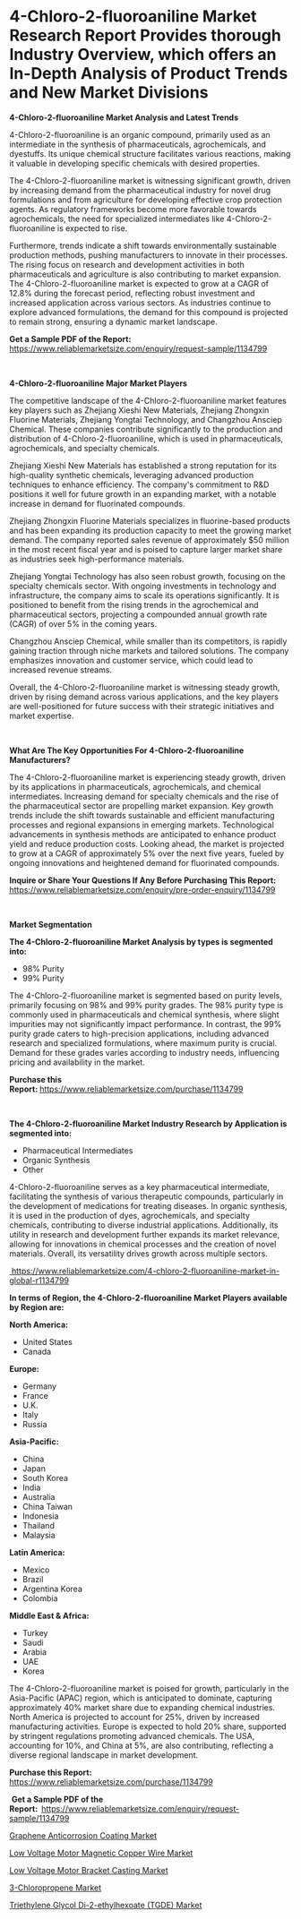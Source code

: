 <p><h1>4-Chloro-2-fluoroaniline Market Research Report Provides thorough Industry Overview, which offers an In-Depth Analysis of Product Trends and New Market Divisions</h1></p><p><strong>4-Chloro-2-fluoroaniline Market Analysis and Latest Trends</strong></p>
<p><p>4-Chloro-2-fluoroaniline is an organic compound, primarily used as an intermediate in the synthesis of pharmaceuticals, agrochemicals, and dyestuffs. Its unique chemical structure facilitates various reactions, making it valuable in developing specific chemicals with desired properties. </p><p>The 4-Chloro-2-fluoroaniline market is witnessing significant growth, driven by increasing demand from the pharmaceutical industry for novel drug formulations and from agriculture for developing effective crop protection agents. As regulatory frameworks become more favorable towards agrochemicals, the need for specialized intermediates like 4-Chloro-2-fluoroaniline is expected to rise. </p><p>Furthermore, trends indicate a shift towards environmentally sustainable production methods, pushing manufacturers to innovate in their processes. The rising focus on research and development activities in both pharmaceuticals and agriculture is also contributing to market expansion. The 4-Chloro-2-fluoroaniline market is expected to grow at a CAGR of 12.8% during the forecast period, reflecting robust investment and increased application across various sectors. As industries continue to explore advanced formulations, the demand for this compound is projected to remain strong, ensuring a dynamic market landscape.</p></p>
<p><strong>Get a Sample PDF of the Report:&nbsp;</strong> <a href="https://www.reliablemarketsize.com/enquiry/request-sample/1134799?utm_campaign=1173&utm_medium=2&utm_source=Github&utm_content=ia&utm_term=13102024&utm_id=4-chloro-2-fluoroaniline">https://www.reliablemarketsize.com/enquiry/request-sample/1134799</a></p>
<p>&nbsp;</p>
<p><strong>4-Chloro-2-fluoroaniline Major Market Players</strong></p>
<p><p>The competitive landscape of the 4-Chloro-2-fluoroaniline market features key players such as Zhejiang Xieshi New Materials, Zhejiang Zhongxin Fluorine Materials, Zhejiang Yongtai Technology, and Changzhou Ansciep Chemical. These companies contribute significantly to the production and distribution of 4-Chloro-2-fluoroaniline, which is used in pharmaceuticals, agrochemicals, and specialty chemicals.</p><p>Zhejiang Xieshi New Materials has established a strong reputation for its high-quality synthetic chemicals, leveraging advanced production techniques to enhance efficiency. The company's commitment to R&D positions it well for future growth in an expanding market, with a notable increase in demand for fluorinated compounds.</p><p>Zhejiang Zhongxin Fluorine Materials specializes in fluorine-based products and has been expanding its production capacity to meet the growing market demand. The company reported sales revenue of approximately $50 million in the most recent fiscal year and is poised to capture larger market share as industries seek high-performance materials.</p><p>Zhejiang Yongtai Technology has also seen robust growth, focusing on the specialty chemicals sector. With ongoing investments in technology and infrastructure, the company aims to scale its operations significantly. It is positioned to benefit from the rising trends in the agrochemical and pharmaceutical sectors, projecting a compounded annual growth rate (CAGR) of over 5% in the coming years.</p><p>Changzhou Ansciep Chemical, while smaller than its competitors, is rapidly gaining traction through niche markets and tailored solutions. The company emphasizes innovation and customer service, which could lead to increased revenue streams.</p><p>Overall, the 4-Chloro-2-fluoroaniline market is witnessing steady growth, driven by rising demand across various applications, and the key players are well-positioned for future success with their strategic initiatives and market expertise.</p></p>
<p>&nbsp;</p>
<p><strong>What Are The Key Opportunities For 4-Chloro-2-fluoroaniline Manufacturers?</strong></p>
<p><p>The 4-Chloro-2-fluoroaniline market is experiencing steady growth, driven by its applications in pharmaceuticals, agrochemicals, and chemical intermediates. Increasing demand for specialty chemicals and the rise of the pharmaceutical sector are propelling market expansion. Key growth trends include the shift towards sustainable and efficient manufacturing processes and regional expansions in emerging markets. Technological advancements in synthesis methods are anticipated to enhance product yield and reduce production costs. Looking ahead, the market is projected to grow at a CAGR of approximately 5% over the next five years, fueled by ongoing innovations and heightened demand for fluorinated compounds.</p></p>
<p><strong>Inquire or Share Your Questions If Any Before Purchasing This Report:</strong> <a href="https://www.reliablemarketsize.com/enquiry/pre-order-enquiry/1134799?utm_campaign=1173&utm_medium=2&utm_source=Github&utm_content=ia&utm_term=13102024&utm_id=4-chloro-2-fluoroaniline">https://www.reliablemarketsize.com/enquiry/pre-order-enquiry/1134799</a></p>
<p>&nbsp;</p>
<p><strong>Market Segmentation</strong></p>
<p><strong>The 4-Chloro-2-fluoroaniline Market Analysis by types is segmented into:</strong></p>
<p><ul><li>98% Purity</li><li>99% Purity</li></ul></p>
<p><p>The 4-Chloro-2-fluoroaniline market is segmented based on purity levels, primarily focusing on 98% and 99% purity grades. The 98% purity type is commonly used in pharmaceuticals and chemical synthesis, where slight impurities may not significantly impact performance. In contrast, the 99% purity grade caters to high-precision applications, including advanced research and specialized formulations, where maximum purity is crucial. Demand for these grades varies according to industry needs, influencing pricing and availability in the market.</p></p>
<p><strong>Purchase this Report:&nbsp;</strong><a href="https://www.reliablemarketsize.com/purchase/1134799?utm_campaign=1173&utm_medium=2&utm_source=Github&utm_content=ia&utm_term=13102024&utm_id=4-chloro-2-fluoroaniline">https://www.reliablemarketsize.com/purchase/1134799</a></p>
<p>&nbsp;</p>
<p><strong>The 4-Chloro-2-fluoroaniline Market Industry Research by Application is segmented into:</strong></p>
<p><ul><li>Pharmaceutical Intermediates</li><li>Organic Synthesis</li><li>Other</li></ul></p>
<p><p>4-Chloro-2-fluoroaniline serves as a key pharmaceutical intermediate, facilitating the synthesis of various therapeutic compounds, particularly in the development of medications for treating diseases. In organic synthesis, it is used in the production of dyes, agrochemicals, and specialty chemicals, contributing to diverse industrial applications. Additionally, its utility in research and development further expands its market relevance, allowing for innovations in chemical processes and the creation of novel materials. Overall, its versatility drives growth across multiple sectors.</p></p>
<p><a href="https://www.reliablemarketsize.com/4-chloro-2-fluoroaniline-market-in-global-r1134799?utm_campaign=1173&utm_medium=2&utm_source=Github&utm_content=ia&utm_term=13102024&utm_id=4-chloro-2-fluoroaniline">&nbsp;https://www.reliablemarketsize.com/4-chloro-2-fluoroaniline-market-in-global-r1134799</a></p>
<p><strong>In terms of Region, the 4-Chloro-2-fluoroaniline Market Players available by Region are:</strong></p>
<p>
    <p> <strong> North America: </strong>
        <ul>
            <li>United States</li>
            <li>Canada</li>
        </ul>
        </p> 
    <p> <strong> Europe: </strong>
        <ul>
            <li>Germany</li>
            <li>France</li>
            <li>U.K.</li>
            <li>Italy</li>
            <li>Russia</li>
        </ul>
        </p> 
    <p> <strong> Asia-Pacific: </strong>
        <ul>
            <li>China</li>
            <li>Japan</li>
            <li>South Korea</li>
            <li>India</li>
            <li>Australia</li>
            <li>China Taiwan</li>
            <li>Indonesia</li>
            <li>Thailand</li>
            <li>Malaysia</li>
        </ul>
        </p> 
    <p> <strong> Latin America: </strong>
        <ul>
            <li>Mexico</li>
            <li>Brazil</li>
            <li>Argentina Korea</li>
            <li>Colombia</li>
        </ul>
        </p> 
    <p> <strong> Middle East & Africa: </strong>
        <ul>
            <li>Turkey</li>
            <li>Saudi</li>
            <li>Arabia</li>
            <li>UAE</li>
            <li>Korea</li>
        </ul>
    </p>
    </p>
<p><p>The 4-Chloro-2-fluoroaniline market is poised for growth, particularly in the Asia-Pacific (APAC) region, which is anticipated to dominate, capturing approximately 40% market share due to expanding chemical industries. North America is projected to account for 25%, driven by increased manufacturing activities. Europe is expected to hold 20% share, supported by stringent regulations promoting advanced chemicals. The USA, accounting for 10%, and China at 5%, are also contributing, reflecting a diverse regional landscape in market development.</p></p>
<p><strong>Purchase this Report: </strong><a href="https://www.reliablemarketsize.com/purchase/1134799?utm_campaign=1173&utm_medium=2&utm_source=Github&utm_content=ia&utm_term=13102024&utm_id=4-chloro-2-fluoroaniline">https://www.reliablemarketsize.com/purchase/1134799</a></p>
<p>&nbsp;<strong>Get a Sample PDF of the Report:&nbsp;&nbsp;</strong><a href="https://www.reliablemarketsize.com/enquiry/request-sample/1134799?utm_campaign=1173&utm_medium=2&utm_source=Github&utm_content=ia&utm_term=13102024&utm_id=4-chloro-2-fluoroaniline">https://www.reliablemarketsize.com/enquiry/request-sample/1134799</a></p>
<p><strong></strong></p>
<p><p><a href="https://www.linkedin.com/pulse/global-graphene-anticorrosion-coating-market-product-types-vgw6f?utm_campaign=1173&utm_medium=2&utm_source=Github&utm_content=ia&utm_term=13102024&utm_id=4-chloro-2-fluoroaniline">Graphene Anticorrosion Coating Market</a></p><p><a href="https://github.com/anidillnagatat/Market-Research-Report-List-1/blob/main/low-voltage-motor-magnetic-copper-wire-market.md?utm_campaign=1173&utm_medium=2&utm_source=Github&utm_content=ia&utm_term=13102024&utm_id=4-chloro-2-fluoroaniline">Low Voltage Motor Magnetic Copper Wire Market</a></p><p><a href="https://github.com/danyelltzmol/Market-Research-Report-List-1/blob/main/low-voltage-motor-bracket-casting-market.md?utm_campaign=1173&utm_medium=2&utm_source=Github&utm_content=ia&utm_term=13102024&utm_id=4-chloro-2-fluoroaniline">Low Voltage Motor Bracket Casting Market</a></p><p><a href="https://www.linkedin.com/pulse/3-chloropropene-market-global-trends-forecast-2024-2031-563pf?utm_campaign=1173&utm_medium=2&utm_source=Github&utm_content=ia&utm_term=13102024&utm_id=4-chloro-2-fluoroaniline">3-Chloropropene Market</a></p><p><a href="https://www.linkedin.com/pulse/insights-triethylene-glycol-di-2-ethylhexoate-tgde-industry-enctf?utm_campaign=1173&utm_medium=2&utm_source=Github&utm_content=ia&utm_term=13102024&utm_id=4-chloro-2-fluoroaniline">Triethylene Glycol Di-2-ethylhexoate (TGDE) Market</a></p></p>